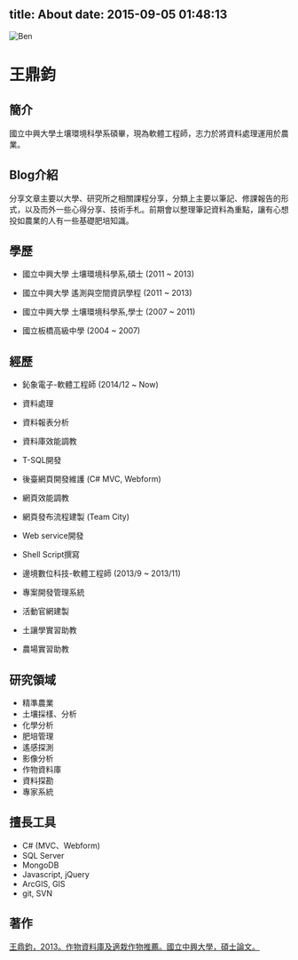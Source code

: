 title: About
date: 2015-09-05 01:48:13
---
![Ben](../img/author.jpg) <h1>王鼎鈞</h1>

## 簡介
國立中興大學土壤環境科學系碩畢，現為軟體工程師，志力於將資料處理運用於農業。

## Blog介紹
分享文章主要以大學、研究所之相關課程分享，分類上主要以筆記、修課報告的形式，以及而外一些心得分享、技術手札。前期會以整理筆記資料為重點，讓有心想投如農業的人有一些基礎肥培知識。

## 學歷
- 國立中興大學
 	土壤環境科學系,碩士 (2011 ~ 2013)
    
- 國立中興大學
	遙測與空間資訊學程 (2011 ~ 2013)
    
- 國立中興大學
	土壤環境科學系,學士 (2007 ~ 2011)
    
- 國立板橋高級中學 (2004 ~ 2007)

## 經歷
- 鈊象電子-軟體工程師 (2014/12 ~ Now)
 - 資料處理
 - 資料報表分析
 - 資料庫效能調教
 - T-SQL開發
 - 後臺網頁開發維護 (C# MVC, Webform)
 - 網頁效能調教
 - 網頁發布流程建製 (Team City)
 - Web service開發
 - Shell Script撰寫

- 邊境數位科技-軟體工程師 (2013/9 ~ 2013/11)
 - 專案開發管理系統
 - 活動官網建製

- 土讓學實習助教

- 農場實習助教

## 研究領域
- 精準農業
- 土壤採樣、分析
- 化學分析
- 肥培管理
- 遙感探測
- 影像分析
- 作物資料庫
- 資料探勘
- 專家系統

## 擅長工具
- C# (MVC、Webform)
- SQL Server
- MongoDB
- Javascript, jQuery
- ArcGIS, GIS
- git, SVN

## 著作
[王鼎鈞，2013。作物資料庫及適栽作物推薦。國立中興大學，碩士論文。](http://handle.ncl.edu.tw/11296/ndltd/89200948568652684479)